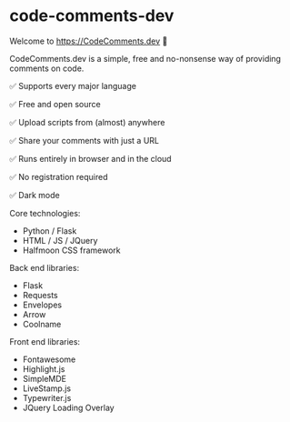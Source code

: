 # code-comments-dev

Welcome to https://CodeComments.dev 👋

CodeComments.dev is a simple, free and no-nonsense way of providing comments on code.

✅ Supports every major language

✅ Free and open source 

✅ Upload scripts from (almost) anywhere 

✅ Share your comments with just a URL 

✅ Runs entirely in browser and in the cloud 

✅ No registration required 

✅ Dark mode 


Core technologies:
- Python / Flask
- HTML / JS / JQuery
- Halfmoon CSS framework

Back end libraries:
- Flask
- Requests
- Envelopes
- Arrow
- Coolname

Front end libraries:
- Fontawesome
- Highlight.js
- SimpleMDE
- LiveStamp.js
- Typewriter.js
- JQuery Loading Overlay
